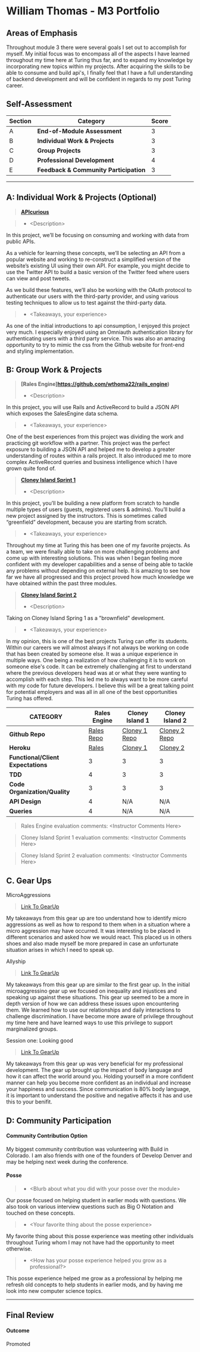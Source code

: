 # William Thomas - M3 Portfolio

## Areas of Emphasis

Throughout module 3 there were several goals I set out to accomplish for myself. My initial focus was to encompass all of the aspects I have learned throughout my time here at Turing thus far, and to expand my knowledge by incorporating new topics within my projects. After acquiring the skills to be able to consume and build api's, I finally feel that I have a full understanding of backend development and will be confident in regards to my post Turing career.

## Self-Assessment

| Section | Category | Score |
| --- | ----- | --- |
| A | **End-of-Module Assessment** | 3 |
| B | **Individual Work & Projects** | 3 |
| C | **Group Projects** | 3 |
| D | **Professional Development** | 4 |
| E | **Feedback & Community Participation** | 3 |

-----------------------

## A: Individual Work & Projects (Optional)

> **[APIcurious](https://github.com/wthoma22/apicurious-github)**

>* \<Description>

In this project, we’ll be focusing on consuming and working with data from public APIs.

As a vehicle for learning these concepts, we’ll be selecting an API from a popular website and working to re-construct a simplified version of the website’s existing UI using their own API. For example, you might decide to use the Twitter API to build a basic version of the Twitter feed where users can view and post tweets.

As we build these features, we’ll also be working with the OAuth protocol to authenticate our users with the third-party provider, and using various testing techniques to allow us to test against the third-party data.

>* \<Takeaways, your experience>

As one of the initial introductions to api consumption, I enjoyed this project very much. I especially enjoyed using an Omniauth authentication library for authenticating users with a third party service.
This was also an amazing opportunity to try to mimic the css from the Github website for front-end and styling implementation.


## B: Group Work & Projects

> **[Rales Engine]https://github.com/wthoma22/rails_engine)**
>* \<Description>

In this project, you will use Rails and ActiveRecord to build a JSON API which exposes the SalesEngine data schema.

>* \<Takeaways, your experience>

One of the best experiences from this project was dividing the work and practicing git workflow with a partner. This project was the perfect exposure to building a JSON API and helped me to develop a greater understanding of routes within a rails project. It also introduced me to more complex ActiveRecord queries and business intelligence which I have grown quite fond of.

> **[Cloney Island Sprint 1](https://github.com/wthoma22/cloney_island_airbnb)**
>* \<Description>

In this project, you’ll be building a new platform from scratch to handle multiple types of users (guests, registered users & admins). You’ll build a new project assigned by the instructors. This is sometimes called “greenfield” development, because you are starting from scratch.

>* \<Takeaways, your experience>

Throughout my time at Turing this has been one of my favorite projects. As a team, we were finally able to take on more challenging problems and come up with interesting solutions. This was when I began feeling more confident with my developer capabilities and a sense of being able to tackle any problems without depending on external help. It is amazing to see how far we have all progressed and this project proved how much knowledge we have obtained within the past three modules.

> **[Cloney Island Sprint 2](https://github.com/wthoma22/kickstarter_clone)**
>* \<Description>

Taking on Cloney Island Spring 1 as a "brownfield" development.

>* \<Takeaways, your experience>

In my opinion, this is one of the best projects Turing can offer its students. Within our careers we will almost always if not always be working on code that has been created by someone else. It was a unique experience in multiple ways. One being a realization of how challenging it is to work on someone else's code. It can be extremely challenging at first to understand where the previous developers head was at or what they were wanting to accomplish with each step. This led me to always want to be more careful with my code for future developers. I believe this will be a great talking point for potential employers and was all in all one of the best opportunities Turing has offered.

| CATEGORY | Rales Engine | Cloney Island 1 | Cloney Island 2 |
| --- | --- | --- | --- |
| **Github Repo** | [Rales Repo](https://github.com/wthoma22/rails_engine) | [Cloney 1 Repo](https://github.com/wthoma22/cloney_island_airbnb) | [Cloney 2 Repo](https://github.com/wthoma22/kickstarter_clone) |
| **Heroku** | [Rales](https://) | [Cloney 1](https://) | [Cloney 2](https://) |
| **Functional/Client Expectations** | 3 | 3 | 3 |
| **TDD** | 4 | 3 | 3 |
| **Code Organization/Quality** | 3 | 3 | 3 |
| **API Design** | 4 | N/A | N/A |
| **Queries** | 4 | N/A | N/A |

> Rales Engine evaluation comments:
\<Instructor Comments Here>

> Cloney Island Sprint 1 evaluation comments:
\<Instructor Comments Here>

> Cloney Island Sprint 2 evaluation comments:
\<Instructor Comments Here>

## C. **Gear Ups**

MicroAggressions
> [Link To GearUp](https://github.com/turingschool/gear-up/blob/master/microaggressions_original.markdown)

My takeaways from this gear up are too understand how to identify micro aggressions as well as how to respond to them when in a situation where a micro aggression may have occurred. It was interesting to be placed in different scenarios and asked how we would react. This placed us in others shoes and also made myself be more prepared in case an unfortunate situation arises in which I need to speak up.

Allyship
> [Link To GearUp](https://github.com/turingschool/gear-up/blob/master/allyship.markdown)

My takeaways from this gear up are similar to the first gear up. In the initial microaggressino gear up we focused on inequality and injustices and speaking up against these situations. This gear up seemed to be a more in depth version of how we can address these issues upon encountering them. We learned how to use our relationships and daily interactions to challenge discrimination. I have become more aware of privilege throughout my time here and have learned ways to use this privilege to support marginalized groups.

Session one: Looking good
> [Link To GearUp](https://docs.google.com/spreadsheets/d/1JrdIvzIwLUIn_lvMM6mHsACgPUGy6sbA6ca13mYyCSg/edit#gid=1301196065)

My takeaways from this gear up was very beneficial for my professional development. The gear up brought up the impact of body language and how it can affect the world around you. Holding yourself in a more confident manner can help you become more confident as an individual and increase your happiness and success. Since communication is 80% body language, it is important to understand the positive and negative affects it has and use this to your benifit.

## D: Community Participation

#### **Community Contribution Option**

My biggest community contribution was volunteering with Build in Colorado.
I am also friends with one of the founders of Develop Denver and may be helping next week during the conference.

#### **Posse**
  >* \<Blurb about what you did with your posse over the module>

  Our posse focused on helping student in earlier mods with questions. We also took on various interview questions such as Big O Notation and touched on these concepts.

  >* \<Your favorite thing about the posse experience>

  My favorite thing about this posse experience was meeting other individuals throughout Turing whom I may not have had the opportunity to meet otherwise.

  >* \<How has your posse experience helped you grow as a professional?>

  This posse experience helped me grow as a professional by helping me refresh old concepts to help students in earlier mods, and by having me look into new computer science topics.

------------------

## Final Review

#### Outcome

Promoted
